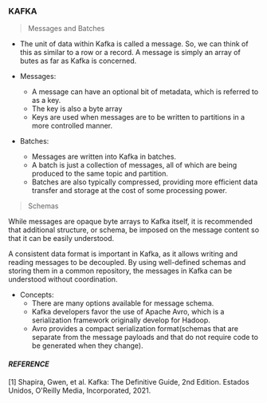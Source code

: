 ### KAFKA

>Messages and Batches

- The unit of data within Kafka is called a message. So, we can think of this as similar to a row or a record. A message is simply an array of butes as far as Kafka is concerned.
  
* Messages:
  * A message can have an optional bit of metadata, which is referred to as a key.
  * The key is also a byte array
  * Keys are used when messages are to be written to partitions in a more controlled manner.

* Batches:
  *  Messages are written into Kafka in batches.
  *  A batch is just a collection of messages, all of which are being produced to the same topic and partition.
  *  Batches are also typically compressed, providing more efficient data transfer and storage at the cost of some processing power.

>Schemas

While messages are opaque byte arrays to Kafka itself, it is recommended that additional structure, or schema, be imposed on the message content so that it can be easily understood.

A consistent data format is important in Kafka, as it allows writing and reading messages to be decoupled. By using well-defined schemas and storing them in a common repository, the messages in Kafka can be understood without coordination.

* Concepts:
  * There are many options available for message schema.
  * Kafka developers favor the use of Apache Avro, which is a serialization framework originally develop for Hadoop.
  * Avro provides a compact serialization format(schemas that are separate from the message payloads and that do not require code to be generated when they change).

#### ***REFERENCE***

[1] Shapira, Gwen, et al. Kafka: The Definitive Guide, 2nd Edition. Estados Unidos, O'Reilly Media, Incorporated, 2021.